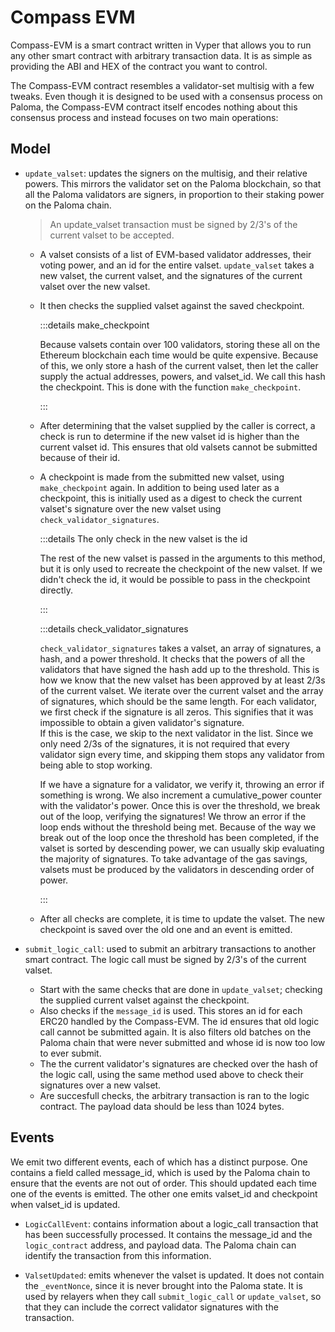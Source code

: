 # Compass EVM

Compass-EVM is a smart contract written in Vyper that allows you to run 
any other smart contract with arbitrary transaction data. It is as simple 
as providing the ABI and HEX of the contract you want to control.

The Compass-EVM contract resembles a validator-set multisig with a few 
tweaks. Even though it is designed to be used with a consensus process on Paloma, 
the Compass-EVM contract itself encodes nothing about this consensus process and 
instead focuses on two main operations:

## Model

- `update_valset`: updates the signers on the multisig, and their relative powers. 
  This mirrors the validator set on the Paloma blockchain, so that all the Paloma 
  validators are signers, in proportion to their staking power on the Paloma chain. 
  > An update_valset transaction must be signed by 2/3's of the current valset to 
  > be accepted.

  * A valset consists of a list of EVM-based validator addresses, their voting 
   power, and an id for the entire valset. `update_valset` takes a new valset, 
   the current valset, and the signatures of the current valset over the new valset.
  * It then checks the supplied valset against the saved checkpoint. 
    
    :::details make_checkpoint

    Because valsets contain over 100 validators, storing these all on the Ethereum blockchain each time would be quite expensive. Because of this, we only store a hash of the current valset, then let the caller supply the actual addresses, powers, and valset_id. We call this hash the checkpoint. This is done with the function `make_checkpoint`.

    :::
  
  * After determining that the valset supplied by the caller is correct, a check is run to determine if the new valset id is higher than the current valset id. This ensures that old valsets cannot be submitted because of their id. 
  * A checkpoint is made from the submitted new valset, using `make_checkpoint` again. In addition to being used later as a checkpoint, this is initially used as a digest to check the current valset's signature over the new valset using `check_validator_signatures`.
   
    :::details The only check in the new valset is the id
    
    The rest of the new valset is passed in the arguments to this method, but it is only used to recreate the checkpoint of the new valset. If we didn't check the id, it would be possible to pass in the checkpoint directly.

    :::

    :::details check_validator_signatures

    `check_validator_signatures` takes a valset, an array of signatures, a hash, and a power threshold. It checks that the powers of all the validators that have signed the hash add 
    up to the threshold. This is how we know that the new valset has been approved by at least 
    2/3s of the current valset. We iterate over the current valset and the array of signatures, 
    which should be the same length. For each validator, we first check if the signature is all 
    zeros. This signifies that it was impossible to obtain a given validator's signature.  
    If this is the case, we skip to the next validator in the list. Since we only need 2/3s 
    of the signatures, it is not required that every validator sign every time, and skipping them stops any validator from being able to stop working.

    If we have a signature for a validator, we verify it, throwing an error if something is wrong. We also increment a cumulative_power counter with the validator's power. Once this is over the threshold, we break out of the loop, verifying the signatures! We throw an error if the loop ends without the threshold being met. Because of the way we break out of the loop once the threshold has been completed, if the valset is sorted by descending power, we can usually skip evaluating the majority of signatures. To take advantage of the gas savings, valsets must be produced by the validators in descending order of power.

    :::
  
  * After all checks are complete, it is time to update the valset. The new checkpoint is saved over the old one and an event is emitted.

- `submit_logic_call`: used to submit an arbitrary transactions to another smart 
  contract. The logic call must be signed by 2/3's of the current valset.
  
  * Start with the same checks that are done in `update_valset`; checking the 
    supplied current valset against the checkpoint.
  * Also checks if the `message_id` is used. This stores an id for each ERC20 handled by the Compass-EVM. The id ensures that old logic call cannot be submitted again. It is also filters old batches on the Paloma chain that were never submitted and whose id is now too low to ever submit.
  * The the current validator's signatures are checked over the hash of the logic call, using the same method used above to check their signatures over a new valset.
  * Are succesfull checks, the arbitrary transaction is ran to the logic contract. The payload data should be less than 1024 bytes.

## Events

We emit two different events, each of which has a distinct purpose. One contains a field called message_id, which is used by the Paloma chain to ensure that the events are not out of order. This should updated each time one of the events is emitted. The other one emits valset_id and checkpoint when valset_id is updated.

- `LogicCallEvent`: contains information about a logic_call transaction that has been successfully processed. It contains the message_id and the `logic_contract` address, and payload data. The Paloma chain can identify the transaction from this information.

- `ValsetUpdated`: emits whenever the valset is updated. It does not contain the `_eventNonce`, since it is never brought into the Paloma state. It is used by relayers when they call `submit_logic_call` or `update_valset`, so that they can include the correct validator signatures with the transaction.
